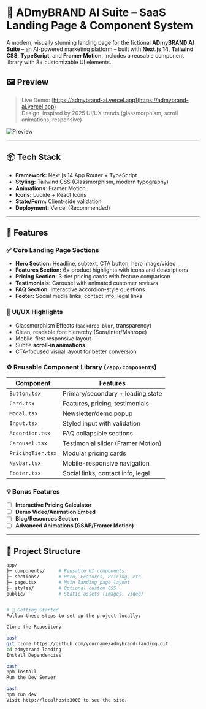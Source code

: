 # 🚀 ADmyBRAND AI Suite – SaaS Landing Page & Component System

A modern, visually stunning landing page for the fictional **ADmyBRAND AI Suite** – an AI-powered marketing platform – built with **Next.js 14**, **Tailwind CSS**, **TypeScript**, and **Framer Motion**. Includes a reusable component library with 8+ customizable UI elements.

## 🖼️ Preview

> Live Demo: [https://admybrand-ai.vercel.app](https://admybrand-ai.vercel.app)  
> Design: Inspired by 2025 UI/UX trends (glassmorphism, scroll animations, responsive)

![Preview](public/preview.jpg)

---

## 📦 Tech Stack

- **Framework:** Next.js 14 App Router + TypeScript
- **Styling:** Tailwind CSS (Glassmorphism, modern typography)
- **Animations:** Framer Motion
- **Icons:** Lucide + React Icons
- **State/Form:** Client-side validation
- **Deployment:** Vercel (Recommended)

---

## 🌟 Features

### ✅ Core Landing Page Sections

- **Hero Section:** Headline, subtext, CTA button, hero image/video
- **Features Section:** 6+ product highlights with icons and descriptions
- **Pricing Section:** 3-tier pricing cards with feature comparison
- **Testimonials:** Carousel with animated customer reviews
- **FAQ Section:** Interactive accordion-style questions
- **Footer:** Social media links, contact info, legal links

### 🎨 UI/UX Highlights

- Glassmorphism Effects (`backdrop-blur`, transparency)
- Clean, readable font hierarchy (Sora/Inter/Manrope)
- Mobile-first responsive layout
- Subtle **scroll-in animations**
- CTA-focused visual layout for better conversion

### ⚙️ Reusable Component Library (`/app/components`)

| Component        | Features                                  |
|------------------|-------------------------------------------|
| `Button.tsx`     | Primary/secondary + loading state         |
| `Card.tsx`       | Features, pricing, testimonials           |
| `Modal.tsx`      | Newsletter/demo popup                     |
| `Input.tsx`      | Styled input with validation              |
| `Accordion.tsx`  | FAQ collapsible sections                  |
| `Carousel.tsx`   | Testimonial slider (Framer Motion)        |
| `PricingTier.tsx`| Modular pricing cards                     |
| `Navbar.tsx`     | Mobile-responsive navigation              |
| `Footer.tsx`     | Social links, contact info, legal         |

### 💡 Bonus Features

- [ ] **Interactive Pricing Calculator**
- [ ] **Demo Video/Animation Embed**
- [ ] **Blog/Resources Section**
- [ ] **Advanced Animations (GSAP/Framer Motion)**

---

## 📁 Project Structure

```bash
app/
├─ components/     # Reusable UI components
├─ sections/       # Hero, Features, Pricing, etc.
├─ page.tsx        # Main landing page layout
├─ styles/         # Optional custom CSS
public/            # Static assets (images, video)


# 🚀 Getting Started
Follow these steps to set up the project locally:

Clone the Repository

bash
git clone https://github.com/yourname/admybrand-landing.git
cd admybrand-landing
Install Dependencies

bash
npm install
Run the Dev Server

bash
npm run dev
Visit http://localhost:3000 to see the site.
